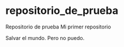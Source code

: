 # repositorio_de_prueba
Repositorio de prueba
Mi primer repositorio

Salvar el mundo.
Pero no puedo.
